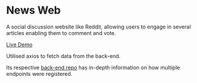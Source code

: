 # News Web

A social discussion website like Reddit, allowing users to engage in several articles enabling them to comment and vote.

[Live Demo](https://tayanews.netlify.app)

Utilised axios to fetch data from the back-end.

Its respective [back-end repo](https://github.com/Tayamul/Tayamul-news-api) has in-depth information on how multiple endpoints were registered.

